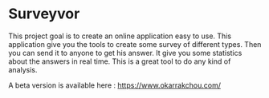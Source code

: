 Surveyvor
=========

This project goal is to create an online application easy to use. This application give you the tools to create some survey of different types. Then you can send it to anyone to get his answer. It give you some statistics about the answers in real time. This is a great tool to do any kind of analysis. 

A beta version is available here : https://www.okarrakchou.com/
